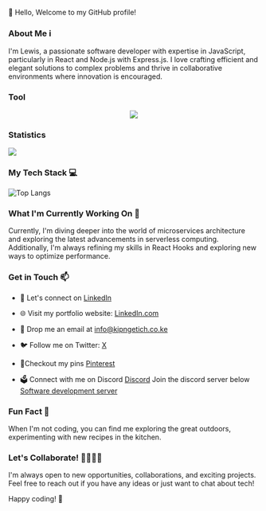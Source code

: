 👋 Hello, Welcome to my GitHub profile!

### About Me ℹ️
I'm Lewis, a passionate software developer with expertise in JavaScript, particularly in React and Node.js with Express.js. I love crafting efficient and elegant solutions to complex problems and thrive in collaborative environments where innovation is encouraged.

### Tool
<p align="center">
  <a href="https://skillicons.dev">
    <img src="https://skillicons.dev/icons?i=androidstudio, angular, arduino, aws, azure, babel, bash, bitbucket, bootstrap, c, cs, cpp, css, cypress, discord, docker, dotnet, express, figma, firebase, git, github, githubactions, html, java, js, md, mongodb, netlify, nextjs, nodejs, npm, pnpm, postman, py, react, redux, sass, stackoverflow, tailwind, terraform, ts, vercel, visualstudio, vite, vscode, yarn" />
  </a>
</p>

### Statistics
<picture>
  <source
    srcset="https://github-readme-stats.vercel.app/api?username=usr-0123&show_icons=true&theme=radical"
    media="(prefers-color-scheme: dark)"
  />
  <source
    srcset="https://github-readme-stats.vercel.app/api?username=usr-0123&show_icons=true"
    media="(prefers-color-scheme: light), (prefers-color-scheme: no-preference)"
  />
  <img src="https://github-readme-stats.vercel.app/api?username=usr-0123&show_icons=true" />
</picture>

### My Tech Stack 💻
![Top Langs](https://github-readme-stats.vercel.app/api/top-langs/?username=usr-0123&hide_progress=true&theme=dark)

### What I'm Currently Working On 🚀
Currently, I'm diving deeper into the world of microservices architecture and exploring the latest advancements in serverless computing. Additionally, I'm always refining my skills in React Hooks and exploring new ways to optimize performance.

### Get in Touch 📫
- 💼 Let's connect on [LinkedIn](https://www.linkedin.com/in/lewis-k-89bbba294?utm_source=share&utm_campaign=share_via&utm_content=profile&utm_medium=android_app)

- 🌐 Visit my portfolio website: [LinkedIn.com](https://www.linkedin.com/in/lewis-k-89bbba294?utm_source=share&utm_campaign=share_via&utm_content=profile&utm_medium=android_app)

- 📧 Drop me an email at [info@kipngetich.co.ke](mailto:fixedzone365@example.com)

- 🐦 Follow me on Twitter: [X](https://x.com/x_user_0123?t=0tIEWTZimhRwsIba8k32rQ&s=09)

- 📍Checkout my pins [Pinterest](https://pin.it/5qVkjxPLH) 

- 🗳️ Connect with me on Discord
[Discord](https://discord.com/invite/gTfNXazz)
Join the discord server below
[Software development server](https://discord.com/invite/kvHbrWjc) 

### Fun Fact 🎉 
When I'm not coding, you can find me exploring the great outdoors, experimenting with new recipes in the kitchen. 

### Let's Collaborate! 👩‍💻👨‍💻
I'm always open to new opportunities, collaborations, and exciting projects. Feel free to reach out if you have any ideas or just want to chat about tech!

Happy coding! 🚀
